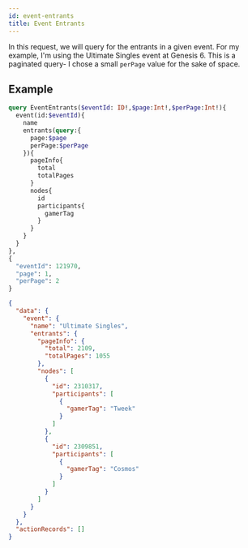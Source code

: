 ```yaml
---
id: event-entrants
title: Event Entrants
---
```


In this request, we will query for the entrants in a given event.
For my example, I'm using the Ultimate Singles event at Genesis 6.
This is a paginated query- I chose a small `perPage` value for the sake of space.

## Example

<!--DOCUSAURUS_CODE_TABS-->

<!--Request-->

```GraphQL
query EventEntrants($eventId: ID!,$page:Int!,$perPage:Int!){
  event(id:$eventId){
    name
    entrants(query:{
      page:$page
      perPage:$perPage
    }){
      pageInfo{
        total
        totalPages
      }
      nodes{
        id
        participants{
          gamerTag
        }
      }
    }
  }
},
{
  "eventId": 121970,
  "page": 1,
  "perPage": 2
}
```

<!--Response-->

```json
{
  "data": {
    "event": {
      "name": "Ultimate Singles",
      "entrants": {
        "pageInfo": {
          "total": 2109,
          "totalPages": 1055
        },
        "nodes": [
          {
            "id": 2310317,
            "participants": [
              {
                "gamerTag": "Tweek"
              }
            ]
          },
          {
            "id": 2309851,
            "participants": [
              {
                "gamerTag": "Cosmos"
              }
            ]
          }
        ]
      }
    }
  },
  "actionRecords": []
}
```

<!--END_DOCUSAURUS_CODE_TABS-->
